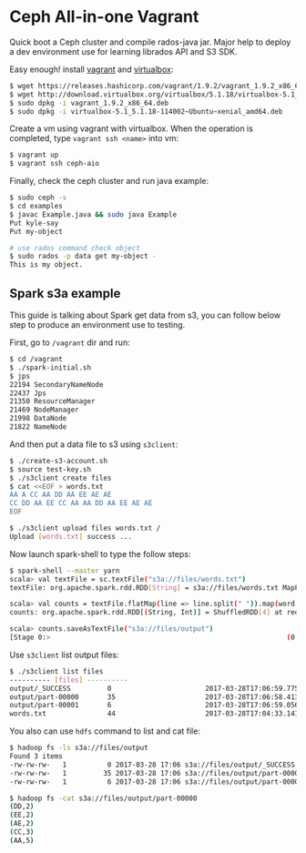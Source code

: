 # Ceph All-in-one Vagrant
Quick boot a Ceph cluster and compile rados-java jar. Major help to deploy a dev environment use for learning librados API and S3 SDK.

Easy enough! install [vagrant](http://www.vagrantup.com/downloads.html) and [virtualbox](https://www.virtualbox.org/wiki/Linux_Downloads):
```sh
$ wget https://releases.hashicorp.com/vagrant/1.9.2/vagrant_1.9.2_x86_64.deb
$ wget http://download.virtualbox.org/virtualbox/5.1.18/virtualbox-5.1_5.1.18-114002~Ubuntu~xenial_amd64.deb
$ sudo dpkg -i vagrant_1.9.2_x86_64.deb
$ sudo dpkg -i virtualbox-5.1_5.1.18-114002~Ubuntu~xenial_amd64.deb
```

Create a vm using vagrant with virtualbox. When the operation is completed, type `vagrant ssh <name>` into vm:
```sh
$ vagrant up
$ vagrant ssh ceph-aio
```

Finally, check the ceph cluster and run java example:
```sh
$ sudo ceph -s
$ cd examples
$ javac Example.java && sudo java Example
Put kyle-say
Put my-object

# use rados command check object
$ sudo rados -p data get my-object -
This is my object.
```

## Spark s3a example
This guide is talking about Spark get data from s3, you can follow below step to produce an environment use to testing.

First, go to `/vagrant` dir and run:
```sh
$ cd /vagrant
$ ./spark-initial.sh
$ jps
22194 SecondaryNameNode
22437 Jps
21350 ResourceManager
21469 NodeManager
21998 DataNode
21822 NameNode
```

And then put a data file to s3 using `s3client`:
```sh
$ ./create-s3-account.sh
$ source test-key.sh
$ ./s3client create files
$ cat <<EOF > words.txt
AA A CC AA DD AA EE AE AE
CC DD AA EE CC AA AA DD AA EE AE AE
EOF

$ ./s3client upload files words.txt /
Upload [words.txt] success ...
```

Now launch spark-shell to type the follow steps:
```sh
$ spark-shell --master yarn
scala> val textFile = sc.textFile("s3a://files/words.txt")
textFile: org.apache.spark.rdd.RDD[String] = s3a://files/words.txt MapPartitionsRDD[1] at textFile at <console>:24

scala> val counts = textFile.flatMap(line => line.split(" ")).map(word => (word, 1)).reduceByKey(_ + _)
counts: org.apache.spark.rdd.RDD[(String, Int)] = ShuffledRDD[4] at reduceByKey at <console>:26

scala> counts.saveAsTextFile("s3a://files/output")
[Stage 0:>                                                          (0 + 2) / 2]
```

Use `s3client` list output files:
```sh
$ ./s3client list files
---------- [files] ----------
output/_SUCCESS     	0                   	2017-03-28T17:06:59.775Z
output/part-00000   	35                  	2017-03-28T17:06:58.413Z
output/part-00001   	6                   	2017-03-28T17:06:59.056Z
words.txt           	44                  	2017-03-28T17:04:33.141Z
```

You also can use `hdfs` command to list and cat file:
```sh
$ hadoop fs -ls s3a://files/output
Found 3 items
-rw-rw-rw-   1          0 2017-03-28 17:06 s3a://files/output/_SUCCESS
-rw-rw-rw-   1         35 2017-03-28 17:06 s3a://files/output/part-00000
-rw-rw-rw-   1          6 2017-03-28 17:06 s3a://files/output/part-00001

$ hadoop fs -cat s3a://files/output/part-00000
(DD,2)
(EE,2)
(AE,2)
(CC,3)
(AA,5)
```
